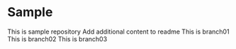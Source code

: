 # Sample
This is sample repository
Add additional content to readme
This is branch01
This is branch02
This is branch03